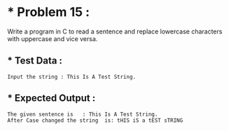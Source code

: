 # * Problem 15 :

Write a program in C to read a sentence and replace lowercase characters with uppercase and vice versa.

## * Test Data :

    Input the string : This Is A Test String.

## * Expected Output :

    The given sentence is   : This Is A Test String.
    After Case changed the string  is: tHIS iS a tEST sTRING